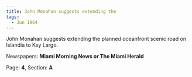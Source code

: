 ```yaml
---  
title: John Monahan suggests extending the  
tags:  
  - Jun 1964  
---  
```

  
John Monahan suggests extending the planned oceanfront scenic road on Islandia to Key Largo.  
  
Newspapers: **Miami Morning News or The Miami Herald**  
  
Page: **4**, Section: **A** 
